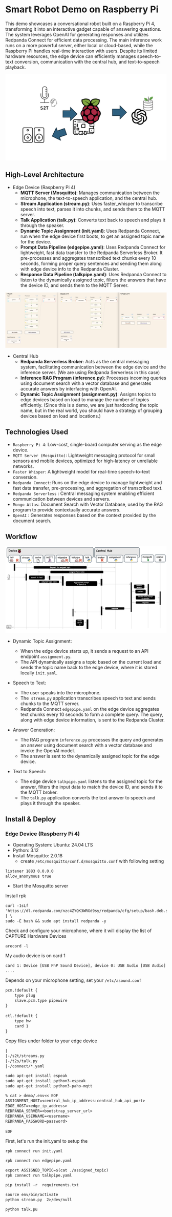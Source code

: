 # Smart Robot Demo on Raspberry Pi 

This demo showcases a conversational robot built on a Raspberry Pi 4, transforming it into an interactive gadget capable of answering questions. The system leverages OpenAI for generating responses and utilizes Redpanda Connect for efficient data processing. The main inference work runs on a more powerful server, either local or cloud-based, while the Raspberry Pi handles real-time interaction with users. Despite its limited hardware resources, the edge device can efficiently manages speech-to-text conversion, communication with the central hub, and text-to-speech playback.

![Demo View](images/demoview.png)

## High-Level Architecture

- Edge Device (Raspberry Pi 4)
    - **MQTT Server (Mosquitto)**: Manages communication between the microphone, the text-to-speech application, and the central hub.
    - **Stream Application (stream.py)**: Uses faster_whisper to transcribe speech into text, parses it into chunks, and sends them to the MQTT server.
    - **Talk Application (talk.py)**: Converts text back to speech and plays it through the speaker.
    - **Dynamic Topic Assignment (init.yaml)**: Uses Redpanda Connect, run when the edge device first boots, to get an assigned topic name for the device.
    - **Prompt Data Pipeline (edgepipe.yaml)**: Uses Redpanda Connect for lightweight, fast data transfer to the Redpanda Serverless Broker. It pre-processes and aggregates transcribed text chunks every 10 seconds, forming proper query sentences and sending them along with edge device info to the Redpanda Cluster.
    - **Response Data Pipeline (talkpipe.yaml)**: Uses Redpanda Connect to listen to the dynamically assigned topic, filters the answers that have the device ID, and sends them to the MQTT Server.

![Redpanda Connect pipeline](images/datapipelines.png)

- Central Hub
  - **Redpanda Serverless Broker**: Acts as the central messaging system, facilitating communication between the edge device and the inference server. (We are using Redpanda Serverless in this case)
  - **Inference RAG Program (inference.py)**: Processes incoming queries using document search with a vector database and generates accurate answers by interfacing with OpenAI.
  - **Dynamic Topic Assignment (assignment.py)**: Assigns topics to edge devices based on load to manage the number of topics efficiently. (Since this is a demo, we are just hardcoding the topic name, but in the real world, you should have a strategy of grouping devices based on load and locations.)

## Technologies Used
  - `Raspberry Pi 4`: Low-cost, single-board computer serving as the edge device.
  - `MQTT Server (Mosquitto)`: Lightweight messaging protocol for small sensors and mobile devices, optimized for high-latency or unreliable networks.
  - `Faster Whisper`: A lightweight model for real-time speech-to-text conversion.
  - `Redpanda Connect`: Runs on the edge device to manage lightweight and fast data transfer, pre-processing, and aggregation of transcribed text.
  - `Redpanda Serverless` : Central messaging system enabling efficient communication between devices and servers.
  - `Mongo Atlas`: Document Search with Vector Database, used by the RAG program to provide contextually accurate answers.
  - `OpenAI` : Generates responses based on the context provided by the document search.

## Workflow

![Workflow View](images/workflow.png)

- Dynamic Topic Assignment: 
  - When the edge device starts up, it sends a request to an API endpoint `assignment.py`.
  - The API dynamically assigns a topic based on the current load and sends the topic name back to the edge device, where it is stored locally `init.yaml`.

- Speech to Text: 
  - The user speaks into the microphone.
  - The` stream.py` application transcribes speech to text and sends chunks to the MQTT server.
  - Redpanda Connect `edgepipe.yaml` on the edge device aggregates text chunks every 10 seconds to form a complete query. The query, along with edge device information, is sent to the Redpanda Cluster.

- Answer Generation:
  - The RAG program `inference.py` processes the query and generates an answer using document search with a vector database and invoke the OpenAI model.
  - The answer is sent to the dynamically assigned topic for the edge device.

- Text to Speech:
    - The edge device `talkpipe.yaml` listens to the assigned topic for the answer, filters the input data to match the device ID, and sends it to the MQTT broker.
    - The `talk.py` application converts the text answer to speech and plays it through the speaker.


## Install & Deploy

### Edge Device (Raspberry Pi 4)

- Operating System: Ubuntu:  24.04 LTS
- Python: 3.12
- Install Mosquitto: 2.0.18 
  - create `/etc/mosquitto/conf.d/mosquitto.conf` with following setting
```
listener 1883 0.0.0.0
allow_anonymous true
```
- Start the Mosquitto server

Install rpk 

```
curl -1sLf 'https://dl.redpanda.com/nzc4ZYQK3WRGd9sy/redpanda/cfg/setup/bash.deb.sh' | \
sudo -E bash && sudo apt install redpanda -y
```

Check and configure your microphone, where it will display the list of CAPTURE Hardware Devices
```
arecord -l
```

My audio device is on card 1
```
card 1: Device [USB PnP Sound Device], device 0: USB Audio [USB Audio]
....
```

Depends on your microphone setting, set your `/etc/asound.conf`

```
pcm.!default {
    type plug
    slave.pcm.type pipewire
}

ctl.!default {
    type hw
    card 1
}
```

Copy files under folder to your edge device
```
|
|-/s2t/streams.py
|-/t2s/talk.py
|-/connect/*.yaml
```


```
sudo apt-get install espeak
sudo apt-get install python3-espeak
sudo apt-get install python3-paho-mqtt
```

```
% cat > demo/.env<< EOF
ASSIGNMENT_HOST=<central_hub_ip_address:central_hub_api_port>
EDGE_HOST=<edge_ip_address>
REDPANDA_SERVER=<bootstrap_server_url>
REDPANDA_USERNAME=<username>
REDPANDA_PASSWORD=password>

EOF
```


First, let's run the init.yaml to setup the 

```
rpk connect run init.yaml
```



```
rpk connect run edgepipe.yaml
```


```
export ASSIGNED_TOPIC=$(cat ./assigned_topic)
rpk connect run talkpipe.yaml
```

```
pip install -r  requirements.txt
```

```
source env/bin/activate
python stream.py  2>/dev/null
```


```
python talk.pu
```